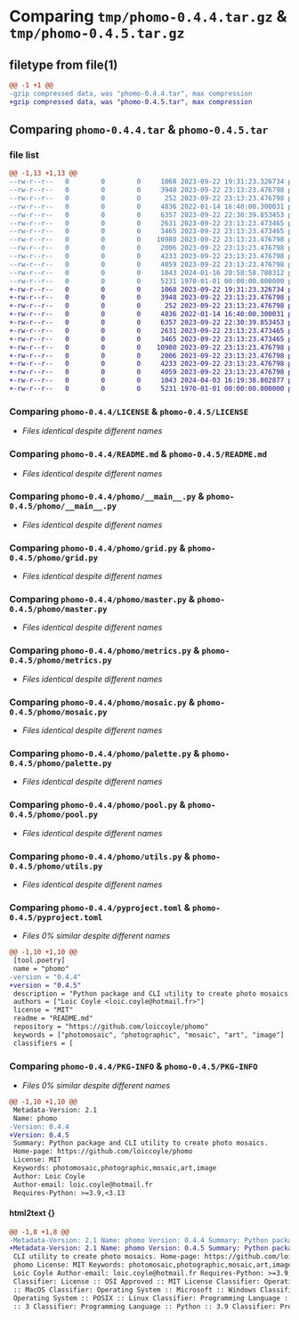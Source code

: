 # Comparing `tmp/phomo-0.4.4.tar.gz` & `tmp/phomo-0.4.5.tar.gz`

## filetype from file(1)

```diff
@@ -1 +1 @@
-gzip compressed data, was "phomo-0.4.4.tar", max compression
+gzip compressed data, was "phomo-0.4.5.tar", max compression
```

## Comparing `phomo-0.4.4.tar` & `phomo-0.4.5.tar`

### file list

```diff
@@ -1,13 +1,13 @@
--rw-r--r--   0        0        0     1068 2023-09-22 19:31:23.326734 phomo-0.4.4/LICENSE
--rw-r--r--   0        0        0     3948 2023-09-22 23:13:23.476798 phomo-0.4.4/README.md
--rw-r--r--   0        0        0      252 2023-09-22 23:13:23.476798 phomo-0.4.4/phomo/__init__.py
--rw-r--r--   0        0        0     4836 2022-01-14 16:40:00.300031 phomo-0.4.4/phomo/__main__.py
--rw-r--r--   0        0        0     6357 2023-09-22 22:30:39.853453 phomo-0.4.4/phomo/grid.py
--rw-r--r--   0        0        0     2631 2023-09-22 23:13:23.473465 phomo-0.4.4/phomo/master.py
--rw-r--r--   0        0        0     3465 2023-09-22 23:13:23.473465 phomo-0.4.4/phomo/metrics.py
--rw-r--r--   0        0        0    10980 2023-09-22 23:13:23.476798 phomo-0.4.4/phomo/mosaic.py
--rw-r--r--   0        0        0     2006 2023-09-22 23:13:23.476798 phomo-0.4.4/phomo/palette.py
--rw-r--r--   0        0        0     4233 2023-09-22 23:13:23.476798 phomo-0.4.4/phomo/pool.py
--rw-r--r--   0        0        0     4059 2023-09-22 23:13:23.476798 phomo-0.4.4/phomo/utils.py
--rw-r--r--   0        0        0     1043 2024-01-16 20:58:58.780312 phomo-0.4.4/pyproject.toml
--rw-r--r--   0        0        0     5231 1970-01-01 00:00:00.000000 phomo-0.4.4/PKG-INFO
+-rw-r--r--   0        0        0     1068 2023-09-22 19:31:23.326734 phomo-0.4.5/LICENSE
+-rw-r--r--   0        0        0     3948 2023-09-22 23:13:23.476798 phomo-0.4.5/README.md
+-rw-r--r--   0        0        0      252 2023-09-22 23:13:23.476798 phomo-0.4.5/phomo/__init__.py
+-rw-r--r--   0        0        0     4836 2022-01-14 16:40:00.300031 phomo-0.4.5/phomo/__main__.py
+-rw-r--r--   0        0        0     6357 2023-09-22 22:30:39.853453 phomo-0.4.5/phomo/grid.py
+-rw-r--r--   0        0        0     2631 2023-09-22 23:13:23.473465 phomo-0.4.5/phomo/master.py
+-rw-r--r--   0        0        0     3465 2023-09-22 23:13:23.473465 phomo-0.4.5/phomo/metrics.py
+-rw-r--r--   0        0        0    10980 2023-09-22 23:13:23.476798 phomo-0.4.5/phomo/mosaic.py
+-rw-r--r--   0        0        0     2006 2023-09-22 23:13:23.476798 phomo-0.4.5/phomo/palette.py
+-rw-r--r--   0        0        0     4233 2023-09-22 23:13:23.476798 phomo-0.4.5/phomo/pool.py
+-rw-r--r--   0        0        0     4059 2023-09-22 23:13:23.476798 phomo-0.4.5/phomo/utils.py
+-rw-r--r--   0        0        0     1043 2024-04-03 16:19:38.802877 phomo-0.4.5/pyproject.toml
+-rw-r--r--   0        0        0     5231 1970-01-01 00:00:00.000000 phomo-0.4.5/PKG-INFO
```

### Comparing `phomo-0.4.4/LICENSE` & `phomo-0.4.5/LICENSE`

 * *Files identical despite different names*

### Comparing `phomo-0.4.4/README.md` & `phomo-0.4.5/README.md`

 * *Files identical despite different names*

### Comparing `phomo-0.4.4/phomo/__main__.py` & `phomo-0.4.5/phomo/__main__.py`

 * *Files identical despite different names*

### Comparing `phomo-0.4.4/phomo/grid.py` & `phomo-0.4.5/phomo/grid.py`

 * *Files identical despite different names*

### Comparing `phomo-0.4.4/phomo/master.py` & `phomo-0.4.5/phomo/master.py`

 * *Files identical despite different names*

### Comparing `phomo-0.4.4/phomo/metrics.py` & `phomo-0.4.5/phomo/metrics.py`

 * *Files identical despite different names*

### Comparing `phomo-0.4.4/phomo/mosaic.py` & `phomo-0.4.5/phomo/mosaic.py`

 * *Files identical despite different names*

### Comparing `phomo-0.4.4/phomo/palette.py` & `phomo-0.4.5/phomo/palette.py`

 * *Files identical despite different names*

### Comparing `phomo-0.4.4/phomo/pool.py` & `phomo-0.4.5/phomo/pool.py`

 * *Files identical despite different names*

### Comparing `phomo-0.4.4/phomo/utils.py` & `phomo-0.4.5/phomo/utils.py`

 * *Files identical despite different names*

### Comparing `phomo-0.4.4/pyproject.toml` & `phomo-0.4.5/pyproject.toml`

 * *Files 0% similar despite different names*

```diff
@@ -1,10 +1,10 @@
 [tool.poetry]
 name = "phomo"
-version = "0.4.4"
+version = "0.4.5"
 description = "Python package and CLI utility to create photo mosaics."
 authors = ["Loic Coyle <loic.coyle@hotmail.fr>"]
 license = "MIT"
 readme = "README.md"
 repository = "https://github.com/loiccoyle/phomo"
 keywords = ["photomosaic", "photographic", "mosaic", "art", "image"]
 classifiers = [
```

### Comparing `phomo-0.4.4/PKG-INFO` & `phomo-0.4.5/PKG-INFO`

 * *Files 0% similar despite different names*

```diff
@@ -1,10 +1,10 @@
 Metadata-Version: 2.1
 Name: phomo
-Version: 0.4.4
+Version: 0.4.5
 Summary: Python package and CLI utility to create photo mosaics.
 Home-page: https://github.com/loiccoyle/phomo
 License: MIT
 Keywords: photomosaic,photographic,mosaic,art,image
 Author: Loic Coyle
 Author-email: loic.coyle@hotmail.fr
 Requires-Python: >=3.9,<3.13
```

#### html2text {}

```diff
@@ -1,8 +1,8 @@
-Metadata-Version: 2.1 Name: phomo Version: 0.4.4 Summary: Python package and
+Metadata-Version: 2.1 Name: phomo Version: 0.4.5 Summary: Python package and
 CLI utility to create photo mosaics. Home-page: https://github.com/loiccoyle/
 phomo License: MIT Keywords: photomosaic,photographic,mosaic,art,image Author:
 Loic Coyle Author-email: loic.coyle@hotmail.fr Requires-Python: >=3.9,<3.13
 Classifier: License :: OSI Approved :: MIT License Classifier: Operating System
 :: MacOS Classifier: Operating System :: Microsoft :: Windows Classifier:
 Operating System :: POSIX :: Linux Classifier: Programming Language :: Python
 :: 3 Classifier: Programming Language :: Python :: 3.9 Classifier: Programming
```

